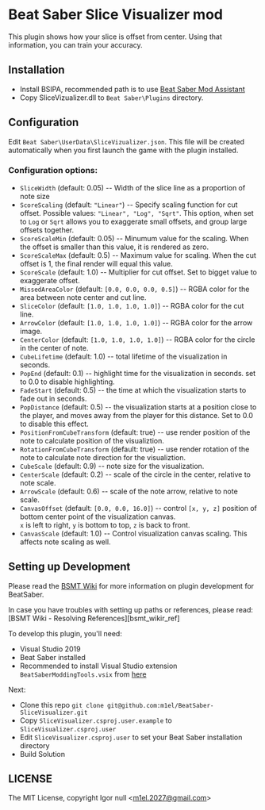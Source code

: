 # Beat Saber Slice Visualizer mod

This plugin shows how your slice is offset from center.
Using that information, you can train your accuracy.

## Installation

- Install BSIPA, recommended path is to use [Beat Saber Mod Assistant][mod_assistant]
- Copy SliceVizualizer.dll to `Beat Saber\Plugins` directory.

## Configuration

Edit `Beat Saber\UserData\SliceVizualizer.json`.
This file will be created automatically when you first launch the game with the plugin installed.

### Configuration options:
- `SliceWidth` (default: 0.05) -- Width of the slice line as a proportion of note size
- `ScoreScaling` (default: `"Linear"`) -- Specify scaling function for cut offset. Possible values: `"Linear", "Log", "Sqrt"`.
This option, when set to `Log` or `Sqrt` allows you to exaggerate small offsets, and group large offsets together.
- `ScoreScaleMin` (default: 0.05) -- Minumum value for the scaling. When the offset is smaller than this value, it is rendered as zero.
- `ScoreScaleMax` (default: 0.5) -- Maximum value for scaling. When the cut offset is 1, the final render will equal this value.
- `ScoreScale` (default: 1.0) -- Multiplier for cut offset. Set to bigget value to exaggerate offset.
- `MissedAreaColor` (default: `[0.0, 0.0, 0.0, 0.5]`) -- RGBA color for the area between note center and cut line.
- `SliceColor` (default: `[1.0, 1.0, 1.0, 1.0]`) -- RGBA color for the cut line.
- `ArrowColor` (default: `[1.0, 1.0, 1.0, 1.0]`) -- RGBA color for the arrow image.
- `CenterColor` (default: `[1.0, 1.0, 1.0, 1.0]`) -- RGBA color for the circle in the center of note.
- `CubeLifetime` (default: 1.0) -- total lifetime of the visualization in seconds.
- `PopEnd` (default: 0.1) -- highlight time for the visualization in seconds. set to 0.0 to disable highlighting.
- `FadeStart` (default: 0.5) -- the time at which the visualization starts to fade out in seconds.
- `PopDistance` (default: 0.5) -- the visualization starts at a position close to the player, and moves away from the player for this distance.
Set to 0.0 to disable this effect.
- `PositionFromCubeTransform` (default: true) -- use render position of the note to calculate position of the visualiztion.
- `RotationFromCubeTransform` (default: true) -- use render rotation of the note to calculate note direction for the visualiztion.
- `CubeScale` (default: 0.9) -- note size for the visualization.
- `CenterScale` (default: 0.2) -- scale of the circle in the center, relative to note scale.
- `ArrowScale` (default: 0.6) -- scale of the note arrow, relative to note scale.
- `CanvasOffset` (default: `[0.0, 0.0, 16.0]`) -- control `[x, y, z]` position of bottom center point of the visualization canvas.  
`x` is left to right, `y` is bottom to top, `z` is back to front.
- `CanvasScale` (default: 1.0) -- Control visualization canvas scaling. This affects note scaling as well.

## Setting up Development

Please read the [BSMT Wiki][bsmt_wiki] for more information on plugin development for BeatSaber.

In case you have troubles with setting up paths or references, please read:
[BSMT Wiki - Resolving References][bsmt_wikir_ref]

To develop this plugin, you'll need:

- Visual Studio 2019
- Beat Saber installed
- Recommended to install Visual Studio extension `BeatSaberModdingTools.vsix` from [here][bsmg_tools_vsix]

Next:

- Clone this repo `git clone git@github.com:m1el/BeatSaber-SliceVisualizer.git`
- Copy `SliceVisualizer.csproj.user.example` to `SliceVisualizer.csproj.user`
- Edit `SliceVisualizer.csproj.user` to set your Beat Saber installation directory
- Build Solution

## LICENSE

The MIT License, copyright Igor null \<m1el.2027@gmail.com\>

[bsmt_wiki]: https://github.com/Zingabopp/BeatSaberModdingTools/wiki "Beat Saber Modding Tools Wiki"
[bsmt_wiki_ref]: https://github.com/Zingabopp/BeatSaberModdingTools/wiki/Resolving-References "Beat Saber Modding Tools Wiki - Resolving References"
[mod_assistant]: https://github.com/Assistant/ModAssistant/releases/latest "Beat Saber Mod Assistant latest release"
[bsmg_tools_vsix]: https://github.com/Zingabopp/BeatSaberModdingTools/releases/latest "Beat Saber Modding tools Visual Studio extension"
